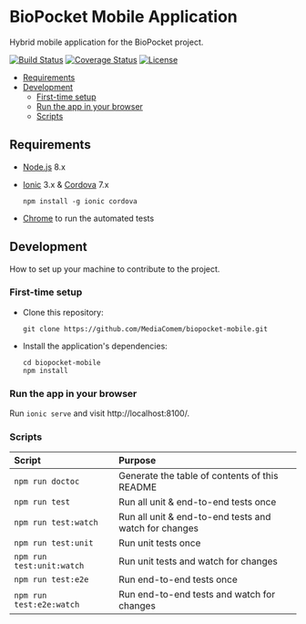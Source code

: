 # BioPocket Mobile Application

Hybrid mobile application for the BioPocket project.

[![Build Status](https://travis-ci.org/MediaComem/biopocket-mobile.svg?branch=master)](https://travis-ci.org/MediaComem/biopocket-mobile)
[![Coverage Status](https://coveralls.io/repos/github/MediaComem/biopocket-mobile/badge.svg?branch=master)](https://coveralls.io/github/MediaComem/biopocket-mobile?branch=master)
[![License](https://img.shields.io/badge/License-MIT-blue.svg)](LICENSE.txt)

<!-- START doctoc generated TOC please keep comment here to allow auto update -->
<!-- DON'T EDIT THIS SECTION, INSTEAD RE-RUN doctoc TO UPDATE -->


- [Requirements](#requirements)
- [Development](#development)
  - [First-time setup](#first-time-setup)
  - [Run the app in your browser](#run-the-app-in-your-browser)
  - [Scripts](#scripts)

<!-- END doctoc generated TOC please keep comment here to allow auto update -->



## Requirements

* [Node.js](https://nodejs.org) 8.x
* [Ionic](https://ionicframework.com) 3.x & [Cordova](https://cordova.apache.org) 7.x

      npm install -g ionic cordova
* [Chrome](https://www.google.com/chrome/) to run the automated tests



## Development

How to set up your machine to contribute to the project.

### First-time setup

* Clone this repository:

      git clone https://github.com/MediaComem/biopocket-mobile.git

* Install the application's dependencies:

      cd biopocket-mobile
      npm install

### Run the app in your browser

Run `ionic serve` and visit http://localhost:8100/.

### Scripts

| Script                    | Purpose                                               |
| :---                      | :---                                                  |
| `npm run doctoc`          | Generate the table of contents of this README         |
| `npm run test`            | Run all unit & end-to-end tests once                  |
| `npm run test:watch`      | Run all unit & end-to-end tests and watch for changes |
| `npm run test:unit`       | Run unit tests once                                   |
| `npm run test:unit:watch` | Run unit tests and watch for changes                  |
| `npm run test:e2e`        | Run end-to-end tests once                             |
| `npm run test:e2e:watch`  | Run end-to-end tests and watch for changes            |

